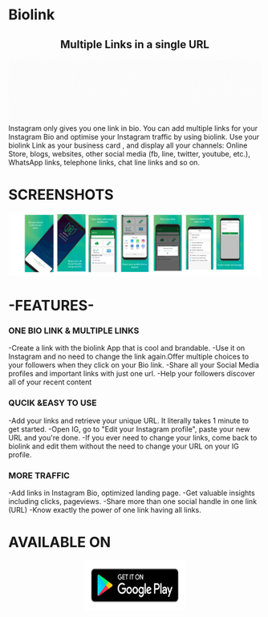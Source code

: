 # Biolink
<div align="center">
<h2> Multiple Links in a single URL</h2>
</div>

![Biolink](biolink.gif)
Instagram only gives you one link in bio. You can add multiple links for your Instagram Bio and optimise your Instagram traffic by using biolink.
Use your biolink Link as your business card , and display all your channels: Online Store, blogs, websites, other social media (fb, line, twitter, youtube, etc.), WhatsApp links, telephone links, chat line links and so on. 



# SCREENSHOTS
<div align="center">
<img src="screentshots.png"/> 
</div>




# -FEATURES-

### ONE BIO LINK & MULTIPLE LINKS
-Create a link with the biolink App that is cool and brandable. 
-Use it on Instagram and no need to change the link again.Offer multiple choices to your followers when they click on your Bio link.
-Share all your Social Media profiles and important links with just one url.
-Help your followers discover all of your recent content

### QUCIK &EASY TO USE
-Add your links and retrieve your unique URL. It literally takes 1 minute to get started.
-Open IG, go to "Edit your Instagram profile", paste your new URL and you're done.
-If you ever need to change your links, come back to biolink and edit them without the need to change your URL on your IG profile.

### MORE TRAFFIC 
-Add links in Instagram Bio, optimized landing page.
-Get valuable insights including clicks, pageviews.
-Share more than one social handle in one link (URL)
-Know exactly the power of one link having all links.

 
# AVAILABLE ON
<p align="center">
    <a src="https://play.google.com/store/apps/details?id=com.retical.biolink"><img src="ps.png" alt="playstore" width="200" height="100" /></a>
</p>


